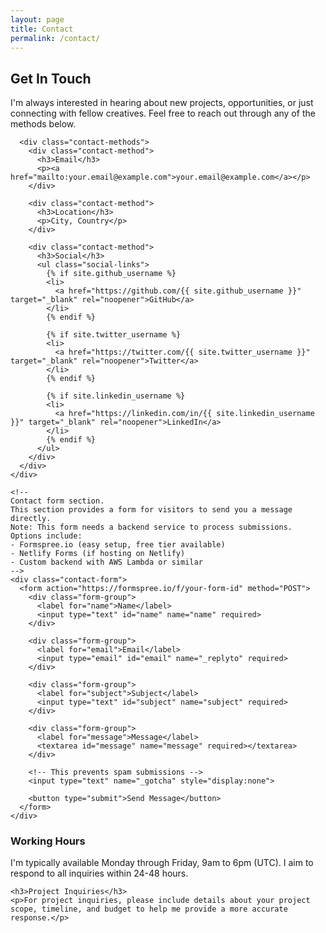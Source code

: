 ```yaml
---
layout: page
title: Contact
permalink: /contact/
---
```


<!--
contact.md
This is the contact page of the portfolio website.
It provides ways for visitors to get in touch with you.

This file controls:
1. The content of the Contact page
2. The layout and structure of the page (using the page layout)
3. The contact form and other contact methods

To modify this page:
- Update the front matter (title, permalink)
- Edit the content to reflect your preferred contact methods
- Customize the contact form fields as needed
-->

<div class="contact">
  <div class="contact-content">
    <!-- 
    Contact information section.
    This section provides various ways to get in touch with you.
    -->
    <div class="contact-info">
      <h2>Get In Touch</h2>
      <p>I'm always interested in hearing about new projects, opportunities, or just connecting with fellow creatives. Feel free to reach out through any of the methods below.</p>
      
      <div class="contact-methods">
        <div class="contact-method">
          <h3>Email</h3>
          <p><a href="mailto:your.email@example.com">your.email@example.com</a></p>
        </div>
        
        <div class="contact-method">
          <h3>Location</h3>
          <p>City, Country</p>
        </div>
        
        <div class="contact-method">
          <h3>Social</h3>
          <ul class="social-links">
            {% if site.github_username %}
            <li>
              <a href="https://github.com/{{ site.github_username }}" target="_blank" rel="noopener">GitHub</a>
            </li>
            {% endif %}
            
            {% if site.twitter_username %}
            <li>
              <a href="https://twitter.com/{{ site.twitter_username }}" target="_blank" rel="noopener">Twitter</a>
            </li>
            {% endif %}
            
            {% if site.linkedin_username %}
            <li>
              <a href="https://linkedin.com/in/{{ site.linkedin_username }}" target="_blank" rel="noopener">LinkedIn</a>
            </li>
            {% endif %}
          </ul>
        </div>
      </div>
    </div>
    
    <!-- 
    Contact form section.
    This section provides a form for visitors to send you a message directly.
    Note: This form needs a backend service to process submissions.
    Options include:
    - Formspree.io (easy setup, free tier available)
    - Netlify Forms (if hosting on Netlify)
    - Custom backend with AWS Lambda or similar
    -->
    <div class="contact-form">
      <form action="https://formspree.io/f/your-form-id" method="POST">
        <div class="form-group">
          <label for="name">Name</label>
          <input type="text" id="name" name="name" required>
        </div>
        
        <div class="form-group">
          <label for="email">Email</label>
          <input type="email" id="email" name="_replyto" required>
        </div>
        
        <div class="form-group">
          <label for="subject">Subject</label>
          <input type="text" id="subject" name="subject" required>
        </div>
        
        <div class="form-group">
          <label for="message">Message</label>
          <textarea id="message" name="message" required></textarea>
        </div>
        
        <!-- This prevents spam submissions -->
        <input type="text" name="_gotcha" style="display:none">
        
        <button type="submit">Send Message</button>
      </form>
    </div>
  </div>
  
  <!-- 
  Additional information section.
  This section can include availability, response times, or other relevant information.
  -->
  <div class="additional-info">
    <h3>Working Hours</h3>
    <p>I'm typically available Monday through Friday, 9am to 6pm (UTC). I aim to respond to all inquiries within 24-48 hours.</p>
    
    <h3>Project Inquiries</h3>
    <p>For project inquiries, please include details about your project scope, timeline, and budget to help me provide a more accurate response.</p>
  </div>
</div>

<!--
Note: To make the contact form functional, you'll need to:
1. Replace "your-form-id" in the form action with your actual Formspree form ID
2. Or replace the entire form action with your preferred form handling service
3. Test the form submission to ensure it works correctly
-->
